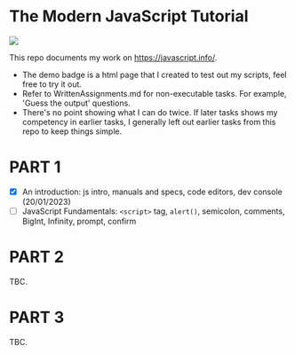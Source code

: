 # The Modern JavaScript Tutorial

[![](https://img.shields.io/badge/portfolio-demo-green)](https://p2635.github.io/modern-js-tutorial/)

This repo documents my work on https://javascript.info/.

- The demo badge is a html page that I created to test out my scripts, feel free to try it out.
- Refer to WrittenAssignments.md for non-executable tasks. For example, 'Guess the output' questions.
- There's no point showing what I can do twice. If later tasks shows my competency in earlier tasks, I generally left out earlier tasks from this repo to keep things simple.

# PART 1

- [x] An introduction: js intro, manuals and specs, code editors, dev console (20/01/2023)
- [ ] JavaScript Fundamentals: `<script>` tag, `alert()`, semicolon, comments, BigInt, Infinity, prompt, confirm

# PART 2

TBC.

# PART 3

TBC.

